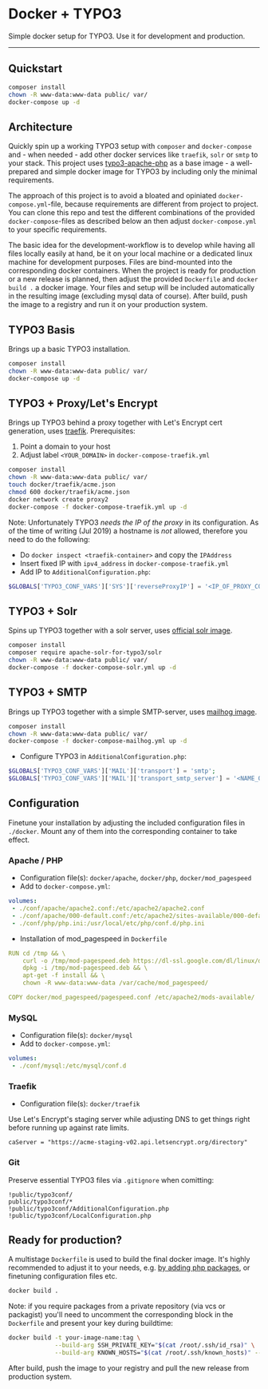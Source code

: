# Docker + TYPO3

Simple docker setup for TYPO3. Use it for development and production.

-----


## Quickstart


```bash
composer install
chown -R www-data:www-data public/ var/
docker-compose up -d
```


## Architecture

Quickly spin up a working TYPO3 setup with `composer` and `docker-compose` and - when needed - add other docker services like `traefik`, `solr` or `smtp` to your stack. This project uses [typo3-apache-php](https://hub.docker.com/r/typoheads/typo3-apache-php) as a base image - a well-prepared and simple docker image for TYPO3 by including only the minimal requirements.

The approach of this project is to avoid a bloated and opiniated `docker-compose.yml`-file, because requirements are different from project to project. You can clone this repo and test the different combinations of the provided `docker-compose`-files as described below an then adjust `docker-compose.yml` to your specific requirements. 

The basic idea for the development-workflow is to develop while having all files locally easily at hand, be it on your local machine or a dedicated linux machine for development purposes. Files are bind-mounted into the corresponding docker containers. When the project is ready for production or a new release is planned, then adjust the provided `Dockerfile` and `docker build .` a docker image. Your files and setup will be included automatically in the resulting image (excluding mysql data of course). After build, push the image to a registry and run it on your production system. 

## TYPO3 Basis

Brings up a basic TYPO3 installation.

```bash
composer install
chown -R www-data:www-data public/ var/
docker-compose up -d
```

## TYPO3 + Proxy/Let's Encrypt

Brings up TYPO3 behind a proxy together with Let's Encrypt cert generation, uses [traefik](https://blog.containo.us/back-to-traefik-2-0-2f9aa17be305).
Prerequisites: 

1. Point a domain to your host
2. Adjust label `<YOUR_DOMAIN>` in `docker-compose-traefik.yml`


```bash
composer install
chown -R www-data:www-data public/ var/
touch docker/traefik/acme.json
chmod 600 docker/traefik/acme.json
docker network create proxy2
docker-compose -f docker-compose-traefik.yml up -d
```

Note: Unfortunately TYPO3 *needs the IP of the proxy* in its configuration. As of the time of writing (Jul 2019) a hostname is *not* allowed, therefore you need to do the following:

* Do `docker inspect <traefik-container>` and copy the `IPAddress` 
* Insert fixed IP with `ipv4_address` in `docker-compose-traefik.yml`
* Add IP to `AdditionalConfiguration.php`:

```php
$GLOBALS['TYPO3_CONF_VARS']['SYS']['reverseProxyIP'] = '<IP_OF_PROXY_CONTAINER>';
```

## TYPO3 + Solr

Spins up TYPO3 together with a solr server, uses [official solr image](https://hub.docker.com/_/solr/). 

```bash
composer install
composer require apache-solr-for-typo3/solr
chown -R www-data:www-data public/ var/
docker-compose -f docker-compose-solr.yml up -d
```


## TYPO3 + SMTP

Brings up TYPO3 together with a simple SMTP-server, uses [mailhog image](https://hub.docker.com/r/mailhog/mailhog).


```bash
composer install
chown -R www-data:www-data public/ var/
docker-compose -f docker-compose-mailhog.yml up -d
```


* Configure TYPO3 in `AdditionalConfiguration.php`: 

```php
$GLOBALS['TYPO3_CONF_VARS']['MAIL']['transport'] = 'smtp';
$GLOBALS['TYPO3_CONF_VARS']['MAIL']['transport_smtp_server'] = '<NAME_OF_SMTP_CONTAINER>';
```


## Configuration

Finetune your installation by adjusting the included configuration files in `./docker`. Mount any of them into the corresponding container to take effect. 

### Apache / PHP

* Configuration file(s): `docker/apache`, `docker/php`, `docker/mod_pagespeed`
* Add to `docker-compose.yml`:

```yaml
volumes:
 - ./conf/apache/apache2.conf:/etc/apache2/apache2.conf
 - ./conf/apache/000-default.conf:/etc/apache2/sites-available/000-default.conf
 - ./conf/php/php.ini:/usr/local/etc/php/conf.d/php.ini
```

* Installation of mod_pagespeed in `Dockerfile`

```yaml
RUN cd /tmp && \
    curl -o /tmp/mod-pagespeed.deb https://dl-ssl.google.com/dl/linux/direct/mod-pagespeed-stable_current_amd64.deb && \
    dpkg -i /tmp/mod-pagespeed.deb && \
    apt-get -f install && \
    chown -R www-data:www-data /var/cache/mod_pagespeed/

COPY docker/mod_pagespeed/pagespeed.conf /etc/apache2/mods-available/
```

### MySQL

* Configuration file(s): `docker/mysql`
* Add to `docker-compose.yml`:

```yaml
volumes:
 - ./conf/mysql:/etc/mysql/conf.d
```

### Traefik

* Configuration file(s): `docker/traefik`

Use Let's Encrypt's staging server while adjusting DNS to get things right before running up against rate limits.

```
caServer = "https://acme-staging-v02.api.letsencrypt.org/directory"
```

### Git

Preserve essential TYPO3 files via `.gitignore` when comitting:

```
!public/typo3conf/
public/typo3conf/*
!public/typo3conf/AdditionalConfiguration.php
!public/typo3conf/LocalConfiguration.php
```

## Ready for production?

A multistage `Dockerfile` is used to build the final docker image. It's highly recommended to adjust it to your needs, e.g. [by adding php packages](https://github.com/typoheads/typo3-apache-php), or finetuning configuration files etc. 

```bash
docker build .
```

Note: if you require packages from a private repository (via vcs or packagist) you'll need to uncomment the corresponding block in the `Dockerfile` and present your key during buildtime:

```bash
docker build -t your-image-name:tag \
             --build-arg SSH_PRIVATE_KEY="$(cat /root/.ssh/id_rsa)" \
             --build-arg KNOWN_HOSTS="$(cat /root/.ssh/known_hosts)" --no-cache .
```

After build, push the image to your registry and pull the new release from production system.

